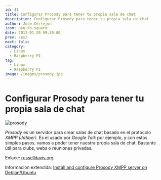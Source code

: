 ```yaml
---
id: 41
title: Configurar Prosody para tener tu propia sala de chat
description: Configurar Prosody para tener tu propia sala de chat
author: Jose Cerrejon
icon: pen-to-square
date: 2013-01-20 09:30:00
prev: /es/
next: false
category:
  - Linux
  - Raspberry PI
tag:
  - Linux
  - Raspberry PI
image: /images/prosody.jpg
---
```


# Configurar Prosody para tener tu propia sala de chat

![prosody](/images/prosody.jpg)

*Prosody* es un servidor para crear salas de chat basado en el protocolo *XMPP (Jabber)*. Es el usado por *Google Talk* por ejemplo, y con estos simples pasos, vamos a poder tener nuestra propia sala de chat. Bastante útil para clubs, webs o reuniones privadas.

Enlace: [russelldavis.org](http://russelldavis.org/2013/01/18/setting-up-prosody-on-the-raspberry-pi-for-house-apartment-secret-club-house-wide-chatroom/)

Información extendida: [Install and configure Prosody XMPP server on Debian/Ubuntu ](http://www.techytalk.info/install-configure-prosody-xmpp-jabber-server-on-debian-ubuntu-linux/)